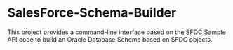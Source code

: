 SalesForce-Schema-Builder
=========================

This project provides a command-line interface based on the SFDC Sample API code to build an Oracle Database Scheme based on SFDC objects.